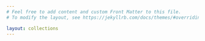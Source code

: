 ```yaml
---
# Feel free to add content and custom Front Matter to this file.
# To modify the layout, see https://jekyllrb.com/docs/themes/#overriding-theme-defaults

layout: collections
---
```


